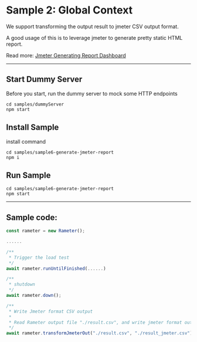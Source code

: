 # Sample 2: Global Context

We support transforming the output result to jmeter CSV output format.

A good usage of this is to leverage jmeter to generate pretty static HTML report.

Read more: [Jmeter Generating Report Dashboard](https://jmeter.apache.org/usermanual/generating-dashboard.html)

-------

## Start Dummy Server

Before you start, run the dummy server to mock some HTTP endpoints
```
cd samples/dummyServer
npm start
```

## Install Sample

install command
```
cd samples/sample6-generate-jmeter-report
npm i
```

## Run Sample

```
cd samples/sample6-generate-jmeter-report
npm start
```

------

## Sample code: 
```javascript
const rameter = new Rameter();

......

/**
 * Trigger the load test
 */
await rameter.runUntilFinished(......)

/**
 * shutdown
 */
await rameter.down();

/**
 * Write Jmeter format CSV output
 * 
 * Read Rameter output file "./result.csv", and write jmeter format output "./result_jmeter.csv"
 */
await rameter.transformJmeterOut("./result.csv", "./result_jmeter.csv");

```